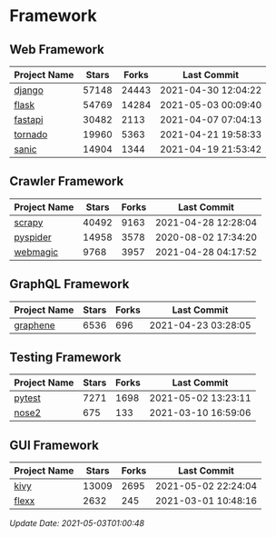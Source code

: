 # Framework

## Web Framework
| Project Name | Stars | Forks | Last Commit |
| ------------ | ----- | ----- | ----------- |
| [django](https://github.com/django/django) | 57148 | 24443 | 2021-04-30 12:04:22 |
| [flask](https://github.com/pallets/flask) | 54769 | 14284 | 2021-05-03 00:09:40 |
| [fastapi](https://github.com/tiangolo/fastapi) | 30482 | 2113 | 2021-04-07 07:04:13 |
| [tornado](https://github.com/tornadoweb/tornado) | 19960 | 5363 | 2021-04-21 19:58:33 |
| [sanic](https://github.com/sanic-org/sanic) | 14904 | 1344 | 2021-04-19 21:53:42 |

## Crawler Framework
| Project Name | Stars | Forks | Last Commit |
| ------------ | ----- | ----- | ----------- |
| [scrapy](https://github.com/scrapy/scrapy) | 40492 | 9163 | 2021-04-28 12:28:04 |
| [pyspider](https://github.com/binux/pyspider) | 14958 | 3578 | 2020-08-02 17:34:20 |
| [webmagic](https://github.com/code4craft/webmagic) | 9768 | 3957 | 2021-04-28 04:17:52 |

## GraphQL Framework
| Project Name | Stars | Forks | Last Commit |
| ------------ | ----- | ----- | ----------- |
| [graphene](https://github.com/graphql-python/graphene) | 6536 | 696 | 2021-04-23 03:28:05 |

## Testing Framework
| Project Name | Stars | Forks | Last Commit |
| ------------ | ----- | ----- | ----------- |
| [pytest](https://github.com/pytest-dev/pytest) | 7271 | 1698 | 2021-05-02 13:23:11 |
| [nose2](https://github.com/nose-devs/nose2) | 675 | 133 | 2021-03-10 16:59:06 |

## GUI Framework
| Project Name | Stars | Forks | Last Commit |
| ------------ | ----- | ----- | ----------- |
| [kivy](https://github.com/kivy/kivy) | 13009 | 2695 | 2021-05-02 22:24:04 |
| [flexx](https://github.com/flexxui/flexx) | 2632 | 245 | 2021-03-01 10:48:16 |

*Update Date: 2021-05-03T01:00:48*